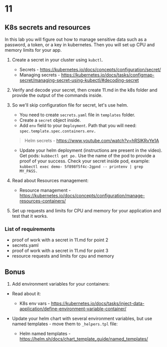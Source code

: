 # 11

## K8s secrets and resources

In this lab you will figure out how to manage sensitive data such as a password, a token, or a key in kubernetes. Then you will set up CPU and memory limits for your app.

1. Create a secret in your cluster using `kubctl`.

   - Secrets - https://kubernetes.io/docs/concepts/configuration/secret/
   - Managing secrets - https://kubernetes.io/docs/tasks/configmap-secret/managing-secret-using-kubectl/#decoding-secret

2. Verify and decode your secret, then create 11.md in the k8s folder and provide the output of the commands inside.

3. So we'll skip configuration file for secret, let's use helm.

   - You need to create `secrets.yaml` file in `templates` folder.
   - Create a `secret` object inside.
   - Add `env` field to your `Deployment`. Path that you will need: `spec.template.spec.containers.env.`

   > Helm secrets - https://www.youtube.com/watch?v=hRSlKRvYe1A

   - Update your helm deployment (instructions are present in the video). Get pods: `kubbectl get po.` Use the name of the pod to provide a proof of your success. Check your secret inside pod, example: `kubbectl exec demo- 5f898f5f4c-2gpnd -- printenv | grep MY_PASS.`

4. Read about Resources management:

   - Resource management - https://kubernetes.io/docs/concepts/configuration/manage-resources-containers/

5. Set up requests and limits for CPU and memory for your application and test that it works.

### List of requirements

- proof of work with a secret in 11.md for point 2
- secrets.yaml
- proof of work with a secret in 11.md for point 3
- resource requests and limits for cpu and memory

## Bonus

1. Add environment variables for your containers:

- Read about it:

  - K8s env vars - https://kubernetes.io/docs/tasks/inject-data-application/define-environment-variable-container/

- Update your helm chart with several environment variables, but use named templates - move them to `_helpers.tpl` file:
  - Helm named templates - https://helm.sh/docs/chart_template_guide/named_templates/
